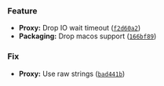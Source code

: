 ### Feature
* **Proxy:** Drop IO wait timeout ([`f2d60a2`](https://github.com/dopstar/psychic-potato/commit/f2d60a213a709906e8e2470276f5a24e40cb6f72))
* **Packaging:** Drop macos support ([`166bf89`](https://github.com/dopstar/psychic-potato/commit/166bf898f030e391447ea2c492f080cca398200b))

### Fix
* **Proxy:** Use raw strings ([`bad441b`](https://github.com/dopstar/psychic-potato/commit/bad441b4842975d898123cf7b79949cfbb1019cb))
